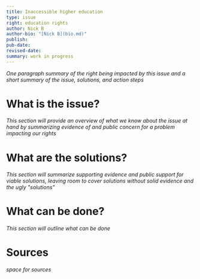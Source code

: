 ```yaml
---
title: Inaccessible higher education
type: issue
right: education rights
author: Nick B
author-bio: "[Nick B](bio.md)"
publish: 
pub-date: 
revised-date: 
summary: work in progress
---
```

*One paragraph summary of the right being impacted by this issue and a short summary of the issue, solutions, and action steps*

# What is the issue? 

###### *This section will provide an overview of what we know about the issue at hand by summarizing evidence of and public concern for a problem impacting our rights*

# What are the solutions?

###### *This section will summarize supporting evidence and public support for viable solutions, leaving room to cover solutions without solid evidence and the ugly "solutions"*

# What can be done?

###### *This section will outline what can be done*

# Sources

###### *space for sources*
